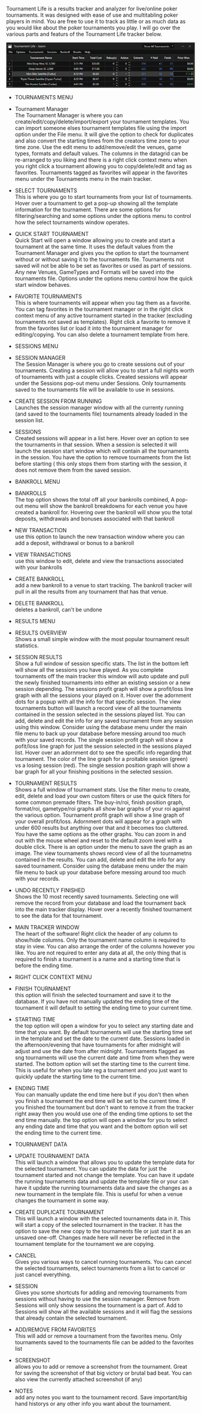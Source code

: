 Tournament Life is a results tracker and analyzer for live/online poker tournaments. It was designed with ease of use and multitabling poker players in mind. You are free to use it to track as little or as much data as you would like about the poker tournaments you play. I will go over the various parts and featurs of the Tournament Life tracker below.
  
![main](main.png)
  
- TOURNAMENTS MENU
- Tournament Manager
<br>The Tournament Manager is where you can create/edit/copy/delete/import/export your tournament templates. You can import someone elses tournament templates file using the import option under the File menu. It will give the option to check for duplicates and also convert the starting times from the creators time zone to your time zone. Use the edit menu to add/remove/edit the venues, game types, formats and default values. The columns in the datagrid can be re-arranged to you liking and there is a right click context menu when you right click a tournament allowing you to copy/delete/edit and tag as favorites. Tournaments tagged as favorites will appear in the favorites menu under the Tournaments menu in the main tracker.
- SELECT TOURNAMENTS
<br>This is where you go to start tournaments from your list of tournaments. Hover over a tournament to get a pop-up showing all the template information for the tournament. There are some options for filtering/searching and some options under the options menu to control how the select tournaments window operates. 
- QUICK START TOURNAMENT
<br>Quick Start will open a window allowing you to create and start a tournament at the same time. It uses the default values from the Tournament Manager and gives you the option to start the tournament without or without saving it to the tournaments file. Tournaments not saved will not be able to be set as favorites or used as part of sessions. Any new Venues, GameTypes and Formats will be saved into the tournaments file. Options under the options menu control how the quick start window behaves.
- FAVORITE TOURNAMENTS
<br>This is where tournaments will appear when you tag them as a favorite. You can tag favorites in the tournament manager or in the right click context menu of any active tournament started in the tracker (excluding tournaments not saved as templates). Right click a favorite to remove it from the favorites list or load it into the tournament manager for editing/copying. You can also delete a tournament template from here.

- SESSIONS MENU
- SESSION MANAGER
<br>The Session Manager is where you go to create sessions out of your tournaments. Creating a session will allow you to start a full nights worth of tournaments with just a couple clicks. Created sessions will appear under the Sessions pop-out menu under Sessions. Only tournaments saved to the tournaments file will be available to use in sessions. 
- CREATE SESSION FROM RUNNING
<br>Launches the session manager window with all the currenty running (and saved to the tournaments file) tournaments already loaded in the session list.
- SESSIONS
<br>Created sessions will appear in a list here. Hover over an option to see the tournaments in that session. When a session is selected it will launch the session start window which will contain all the tournaments in the session. You have the option to remove tournaments from the list before starting ( this only stops them from starting with the session, it does not remove them from the saved session.

- BANKROLL MENU
- BANKROLLS
<br>The top option shows the total off all your bankrolls combined, A pop-out menu will show the bankroll breakdowns for each venue you have created a bankroll for. Hovering over the bankroll will show you the total deposits, withdrawals and bonuses associated with that bankroll
- NEW TRANSACTION
<br>use this option to launch the new transaction window where you can add a deposit, withdrawal or bonus to a bankroll
- VIEW TRANSACTIONS
<br>use this window to edit, delete and view the transactions associated with your bankrolls
- CREATE BANKROLL
<br>add a new bankroll to a venue to start tracking. The bankroll tracker will pull in all the results from any tournament that has that venue.
- DELETE BANKROLL
<br>deletes a bankroll, can't be undone
- RESULTS MENU
- RESULTS OVERVIEW 
<br>Shows a small simple window with the most popular tournament result statistics.
- SESSION RESULTS
<br>Show a full window of session specific stats. The list in the bottom left will show all the sessions you have played. As you complete tournaments off the main tracker this window will auto update and pull the newly finished tournaments into either an existing session or a new session depending. The sessions profit graph will show a profit/loss line graph with all the sessions your played on it. Hover over the adornment dots for a popup with all the info for that specific session. The view tournaments button will launch a record view of all the tournaments contained in the session selected in the sessions played list. You can add, delete and edit the info for any saved tournament from any session using this window. Consider using the database menu under the main file menu to back up your database before messing around too much with your saved records. The single session profit graph will show a pofit/loss line graph for just the session selected in the sessions played list. Hover over an adornment dot to see the specific info regarding that tournament. The color of the line graph for a proitable session (green) vs a losing session (red). The single session position graph will show a bar graph for all your finishing positions in the selected session. 
- TOURNAMENT RESULTS
<br>Shows a full window of tournament stats. Use the filter menu to create, edit, delete and load your own custom filters or use the quick filters for some common premade filters. The buy-in/roi, finish position graph, format/roi, gametype/roi graphs all show bar graphs of your roi against the various option. Tournament profit graph will show a line graph of your overall profit/loss. Adornment dots will appear for a graph with under 600 results but anything over that and it becomes too cluttered. You have the same options as the other graphs. You can zoom in and out with the mouse wheel and reset to the default zoom level with a double click. There is an option under the menu to save the graph as an image. The view tournaments shows record view of all the tournametns contained in the results. You can add, delete and edit the info for any saved tournament. Consider using the database menu under the main file menu to back up your database before messing around too much with your records.
- UNDO RECENTLY FINISHED
<br>Shows the 10 most recently saved tournaments. Selecting one will remove the record from your database and load the tournament back into the main tracker display. Hover over a recently finished tournament to see the data for that tournament.

- MAIN TRACKER WINDOW
<br>The heart of the software! Right click the header of any column to show/hide columns. Only the tournament name column is required to stay in view. You can also arrange the order of the columns however you like. You are not required to enter any data at all, the only thing that is required to finish a tournament is a name and a starting time that is before the ending time.
- RIGHT CLICK CONTEXT MENU
- FINISH TOURNAMENT
<br>this option will finish the selected tournament and save it to the database. If you have not manually updated the ending time of the tournament it will default to setting the ending time to your current time.
- STARTING TIME
<br>the top option will open a window for you to select any starting date and time that you want. By default tournaments will use the starting time set in the template and set the date to the current date. Sessions loaded in the afternoon/evening that have tournaments for after midnight will adjust and use the date from after midnight. Tournaments flagged as sng tournaments will use the current date and time from when they were started. The bottom option will set the starting time to the current time. This is useful for when you late reg a tournament and you just want to quickly update the starting time to the current time.
- ENDING TIME
<br>You can manually update the end time here but if you don't then when you finish a tournament the end time will be set to the current time. If you finished the tournament but don't want to remove it from the tracker right away then you would use one of the ending time options to set the end time manually. the top option will open a window for you to select any ending date and time that you want and the bottom option will set the ending time to the current time.
- TOURNAMENT DATA
- UPDATE TOURNAMENT DATA
<br>This will launch a window that allows you to update the template data for the selected tournament. You can update the data for just the tournament started and not change the template. You can have it update the running tournaments data and update the template file or your can have it update the running tournaments data and save the changes as a new tournament in the template file. This is useful for when a venue changes the tournament in some way.
- CREATE DUPLICATE TOURNAMENT
<br>This will launch a window with the selected tournaments data in it. This will start a copy of the selected tournament in the tracker. It has the option to save the new copy to the tournaments file or just start it as an unsaved one-off. Changes made here will never be reflected in the tournament template for the tournament we are copying.
- CANCEL
<br>Gives you various ways to cancel running tournaments. You can cancel the selected tournaments, select tournaments from a list to cancel or just cancel everything.
- SESSION
<br>Gives you some shortcuts for adding and removing tournaments from sessions without having to use the session manager. Remove from Sessions will only show sessions the tournament is a part of. Add to Sessions will show all the available sessions and it will flag the sessions that already contain the selected tournament.
- ADD/REMOVE FROM FAVORITES
<br>This will add or remove a tournament from the favorites menu. Only tournaments saved to the tournaments file can be added to the favorites list
- SCREENSHOT
<br>allows you to add or remove a screenshot from the tournament. Great for saving the screenshot of that big victory or brutal bad beat. You can also view the currently attached screenshot (if any)
- NOTES
<br>add any notes you want to the tournament record. Save important/big hand historys or any other info you want about the tournament.
